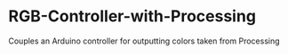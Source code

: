 # RGB-Controller-with-Processing
Couples an Arduino controller for outputting colors taken from Processing
